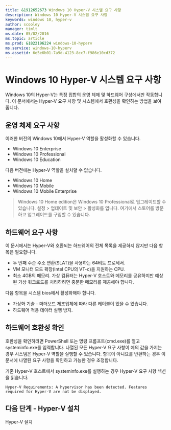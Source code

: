 ```yaml
---
title: &1912652673 Windows 10 Hyper-V 시스템 요구 사항
description: Windows 10 Hyper-V 시스템 요구 사항
keywords: windows 10, hyper-v
author: scooley
manager: timlt
ms.date: 05/02/2016
ms.topic: article
ms.prod: &1822196224 windows-10-hyperv
ms.service: windows-10-hyperv
ms.assetid: 6e5e6b01-7a9d-4123-8cc7-f986e10cd372
---
```


# Windows 10 Hyper-V 시스템 요구 사항

Windows 10의 Hyper-V는 특정 집합의 운영 체제 및 하드웨어 구성에서만 작동합니다. 이 문서에서는 Hyper-V 요구 사항 및 시스템에서 호환성을 확인하는 방법을 보여 줍니다.

## 운영 체제 요구 사항

이러한 버전의 Windows 10에서 Hyper-V 역할을 활성화할 수 있습니다.

- Windows 10 Enterprise
- Windows 10 Professional
- Windows 10 Education

다음 버전에는 Hyper-V 역할을 설치할 수 <g id="2" ctype="x-strong">없습니다</g>.

- Windows 10 Home
- Windows 10 Mobile
- Windows 10 Mobile Enterprise

>Windows 10 Home edition은 Windows 10 Professional로 업그레이드할 수 있습니다. <g id="2" ctype="x-strong">설정</g> > <g id="4" ctype="x-strong">업데이트 및 보안</g> > <g id="6" ctype="x-strong">활성화</g>를 엽니다. 여기에서 스토어를 방문하고 업그레이드를 구입할 수 있습니다.

## 하드웨어 요구 사항

이 문서에서는 Hyper-V와 호환되는 하드웨어의 전체 목록을 제공하지 않지만 다음 항목은 필요합니다.

- 두 번째 수준 주소 변환(SLAT)을 사용하는 64비트 프로세서.
- VM 모니터 모드 확장(Intel CPU의 VT-c)을 지원하는 CPU.
- 최소 4GB의 메모리. 가상 컴퓨터는 Hyper-V 호스트와 메모리를 공유하지만 예상된 가상 워크로드를 처리하려면 충분한 메모리를 제공해야 합니다.

다음 항목을 시스템 bios에서 활성화해야 합니다.
- 가상화 기술 - 마더보드 제조업체에 따라 다른 레이블이 있을 수 있습니다.
- 하드웨어 적용 데이터 실행 방지.

## 하드웨어 호환성 확인

호환성을 확인하려면 PowerShell 또는 명령 프롬프트(cmd.exe)를 열고 <g id="2" ctype="x-strong">systeminfo.exe</g>를 입력합니다. 나열된 모든 Hyper-V 요구 사항이 <g id="2" ctype="x-strong">예</g>의 값을 가지는 경우 시스템은 Hyper-V 역할을 실행할 수 있습니다. 항목이 <g id="2" ctype="x-strong">아니요</g>를 반환하는 경우 이 문서에 나열된 요구 사항을 확인하고 가능한 경우 조정합니다.

<g id="1" ctype="x-linkText"></g>

기존 Hyper-V 호스트에서 <g id="2" ctype="x-strong">systeminfo.exe</g>를 실행하는 경우 Hyper-V 요구 사항 섹션을 읽습니다.

```
Hyper-V Requirements: A hypervisor has been detected. Features required for Hyper-V are not be displayed.
```

## 다음 단계 - Hyper-V 설치

<g id="1CapsExtId1" ctype="x-link"><g id="1CapsExtId2" ctype="x-linkText">Hyper-V 설치</g><g id="1CapsExtId3" ctype="x-title"></g></g>






<!--HONumber=May16_HO1-->


